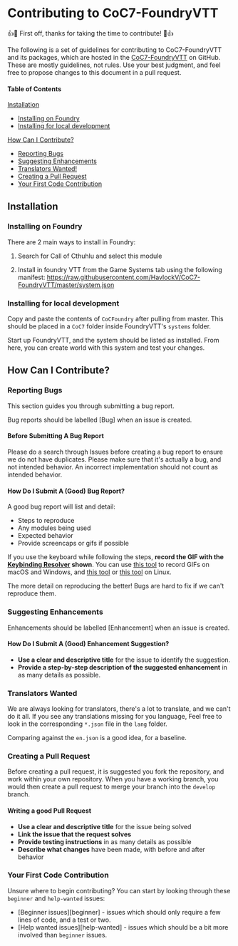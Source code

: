# Contributing to CoC7-FoundryVTT

:+1::tada: First off, thanks for taking the time to contribute! :tada::+1:

The following is a set of guidelines for contributing to CoC7-FoundryVTT and its packages, which are hosted in the [CoC7-FoundryVTT](https://github.com/HavlockV/CoC7-FoundryVTT) on GitHub. These are mostly guidelines, not rules. Use your best judgment, and feel free to propose changes to this document in a pull request.

#### Table of Contents

[Installation](#installation)
  * [Installing on Foundry](#installing-on-foundy)
  * [Installing for local development](#installing-for-local-development)

[How Can I Contribute?](#how-can-i-contribute)
  * [Reporting Bugs](#reporting-bugs)
  * [Suggesting Enhancements](#suggesting-enhancements)
  * [Translators Wanted!](#translators-wanted)
  * [Creating a Pull Request](#creating-a-pull-request)
  * [Your First Code Contribution](#your-first-code-contribution)

## Installation

### Installing on Foundry

There are 2 main ways to install in Foundry:

1. Search for Call of Cthuhlu and select this module

2. Install in foundry VTT from the Game Systems tab using the following manifest: <https://raw.githubusercontent.com/HavlockV/CoC7-FoundryVTT/master/system.json>

### Installing for local development

Copy and paste the contents of `CoCFoundry` after pulling from master. This should be placed in a `CoC7` folder inside 
FoundryVTT's `systems` folder. 

Start up FoundryVTT, and the system should be listed as installed. From here, you can create world
with this system and test your changes.


## How Can I Contribute?

### Reporting Bugs

This section guides you through submitting a bug report.

Bug reports should be labelled [Bug] when an issue is created.

#### Before Submitting A Bug Report

Please do a search through Issues before creating a bug report to ensure we do not have duplicates.
Please make sure that it's actually a bug, and not intended behavior. An incorrect implementation should not 
count as intended behavior.

#### How Do I Submit A (Good) Bug Report?

A good bug report will list and detail:

- Steps to reproduce
- Any modules being used
- Expected behavior
- Provide screencaps or gifs if possible

If you use the keyboard while following the steps, **record the GIF with the [Keybinding Resolver](https://github.com/atom/keybinding-resolver) shown**. You can use [this tool](https://www.cockos.com/licecap/) to record GIFs on macOS and Windows, and [this tool](https://github.com/colinkeenan/silentcast) or [this tool](https://github.com/GNOME/byzanz) on Linux.

The more detail on reproducing the better! Bugs are hard to fix if we can't reproduce them.

### Suggesting Enhancements

Enhancements should be labelled [Enhancement] when an issue is created.

#### How Do I Submit A (Good) Enhancement Suggestion?

* **Use a clear and descriptive title** for the issue to identify the suggestion.
* **Provide a step-by-step description of the suggested enhancement** in as many details as possible.

### Translators Wanted

We are always looking for translators, there's a lot to translate, and we can't do it all.
If you see any translations missing for you language, Feel free to look in the corresponding `*.json` file
in the `lang` folder.

Comparing against the `en.json` is a good idea, for a baseline. 


### Creating a Pull Request

Before creating a pull request, it is suggested you fork the repository, and work within your own repository. 
When you have a working branch, you would then create a pull request to merge your branch into the `develop` branch.

#### Writing a good Pull Request

* **Use a clear and descriptive title** for the issue being solved
* **Link the issue that the request solves**
* **Provide testing instructions** in as many details as possible
* **Describe what changes** have been made, with before and after behavior

### Your First Code Contribution

Unsure where to begin contributing? You can start by looking through these `beginner` and `help-wanted` issues:

* [Beginner issues][beginner] - issues which should only require a few lines of code, and a test or two.
* [Help wanted issues][help-wanted] - issues which should be a bit more involved than `beginner` issues.
